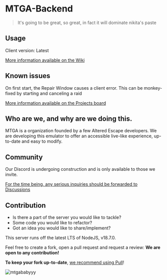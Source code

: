 # MTGA-Backend

> It's going to be great, so great, in fact it will dominate nikita's paste

## Usage

Client version: Latest

[More information available on the Wiki](https://github.com/Make-Tarkov-Great-Again/MTGA-Backend/wiki)

## Known issues

On first start, the Repair Window causes a client error. This can be monkey-fixed by starting and canceling a raid

[More information available on the Projects board](https://github.com/orgs/Make-Tarkov-Great-Again/projects/1)

## Who are we, and why are we doing this.

MTGA is a organization founded by a few Altered Escape developers.
We are developing this emulator to offer an accessible live-like experience, up-to-date and easy to modify.

## Community

Our Discord is undergoing construction and is only available to those we invite.

[For the time being, any serious inquiries should be forwarded to Discussions](https://github.com/Make-Tarkov-Great-Again/MTGA-Backend/discussions)

## Contribution

- Is there a part of the server you would like to tackle?
- Some code you would like to refactor?
- Got an idea you would like to share/implement?

This server runs off the latest LTS of NodeJS, v18.7.0.

Feel free to create a fork, open a pull request and request a review: **We are open to any contribution!**

**To keep your fork up-to-date**, [we recommend using Pull](https://github.com/wei/pull)!

![mtgababyyy](https://user-images.githubusercontent.com/21200584/183050357-6c92f1cd-68ca-4f74-b41d-1706915c67cf.gif)
